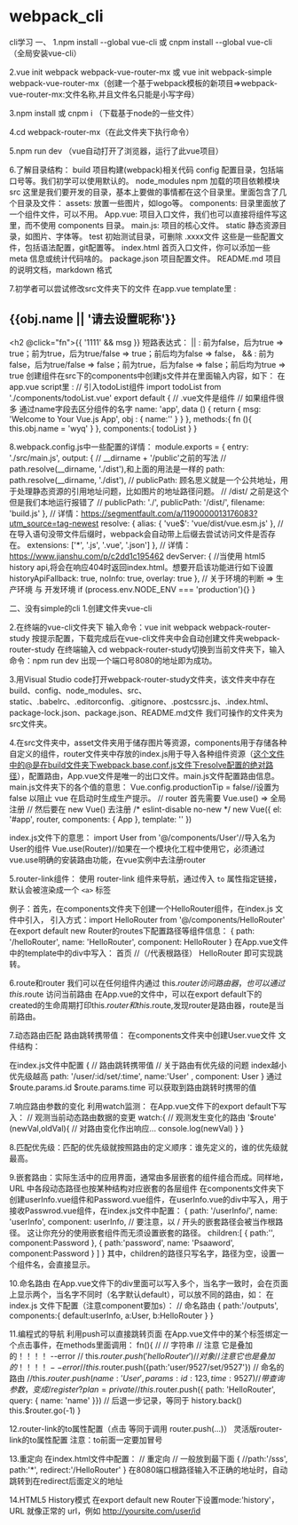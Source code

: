 # webpack_cli
cli学习
一、
1.npm install --global vue-cli 或 cnpm install --global vue-cli （全局安装vue-cli）

2.vue init webpack webpack-vue-router-mx 或 vue init webpack-simple webpack-vue-router-mx（创建一个基于webpack模板的新项目=>webpack-vue-router-mx:文件名称,并且文件名只能是小写字母）

3.npm install 或 cnpm i （下载基于node的一些文件）

4.cd webpack-router-mx（在此文件夹下执行命令）

5.npm run dev （vue自动打开了浏览器，运行了此vue项目）

6.了解目录结构：
  build	项目构建(webpack)相关代码
    config	配置目录，包括端口号等。我们初学可以使用默认的。
    node_modules	npm 加载的项目依赖模块
  src	这里是我们要开发的目录，基本上要做的事情都在这个目录里。里面包含了几个目录及文件：
    assets: 放置一些图片，如logo等。
    components: 目录里面放了一个组件文件，可以不用。
  App.vue: 项目入口文件，我们也可以直接将组件写这里，而不使用 components 目录。
  main.js: 项目的核心文件。
  static	静态资源目录，如图片、字体等。
  test	初始测试目录，可删除
  .xxxx文件	这些是一些配置文件，包括语法配置，git配置等。
  index.html	首页入口文件，你可以添加一些 meta 信息或统计代码啥的。
  package.json	项目配置文件。
  README.md	项目的说明文档，markdown 格式

7.初学者可以尝试修改src文件夹下的文件
  在app.vue template里 : 
    <h2 :title="obj.title">{{obj.name || '请去设置昵称'}}</h2>
    <h2 @click="fn">{{ '1111'  &&  msg }}</h2>
      短路表达式：
        || : 前为false，后为true => true；前为true，后为true/false => true；前后均为false => false，
        && : 前为false，后为true/false => false；前为true，后为false => false；前后均为true => true
  创建组件在src下的components中创建js文件并在里面输入内容，如下：
    <template>
	    <div class="todoList">
		    mx
	    </div>
    </template>
    <script>
    export default {
	    name:'todoList',
	    data(){
		    return {
			    name : 'wyq'
		    }
	    }
    }
    </script>
  在app.vue script里 :
    // 引入todoList组件
    import todoList from './components/todoList.vue'
    export default {
      // .vue文件是组件
      // 如果组件很多 通过name字段去区分组件的名字
      name: 'app',
      data () {
        return {
          msg: 'Welcome to Your Vue.js App',
          obj : {
            name:''
          }
        }
      },
      methods:{
        fn (){
        this.obj.name = 'wyq'
        }
      },
      components:{
        todoList
      }
    }

8.webpack.config.js中一些配置的详情：
  module.exports = {
    entry: './src/main.js',
    output: {
      // __dirname + '/public'之前的写法
      // path.resolve(__dirname, './dist'),和上面的用法是一样的
      path: path.resolve(__dirname, './dist'),
      //  publicPath: 顾名思义就是一个公共地址，用于处理静态资源的引用地址问题，比如图片的地址路径问题。
      //  /dist/ 之前是这个 但是我们本地运行报错了
      // publicPath: './',
      publicPath: '/dist/',
      filename: 'build.js'
      },
      // 详情：https://segmentfault.com/a/1190000013176083?utm_source=tag-newest
      resolve: {
        alias: {
          'vue$': 'vue/dist/vue.esm.js'
        },
        // 在导入语句没带文件后缀时，webpack会自动带上后缀去尝试访问文件是否存在。
        extensions: ['*', '.js', '.vue', '.json']
      },
      // 详情：https://www.jianshu.com/p/c2dd1c195462
      devServer: {
        //当使用 html5 history api,将会在响应404时返回index.html。想要开启该功能进行如下设置
        historyApiFallback: true,
        noInfo: true,
        overlay: true
      },
      // 关于环境的判断 => 生产环境 与 开发环境
      if (process.env.NODE_ENV === 'production'){}
  }
  
二、没有simple的cli
1.创建文件夹vue-cli

2.在终端的vue-cli文件夹下
  输入命令：vue init webpack webpack-router-study
  按提示配置，下载完成后在vue-cli文件夹中会自动创建文件夹webpack-router-study
  在终端输入 cd webpack-router-study切换到当前文件夹下，输入命令：npm run dev
  出现一个端口号8080的地址即为成功。

3.用Visual Studio code打开webpack-router-study文件夹，该文件夹中存在build、config、node_modules、src、static、.babelrc、.editorconfig、.gitignore、.postcssrc.js、.index.html、package-lock.json、package.json、README.md文件
我们可操作的文件夹为src文件夹。

4.在src文件夹中，asset文件夹用于储存图片等资源，components用于存储各种自定义的组件，router文件夹中存放的index.js用于导入各种组件资源（这个文件中的@是在build文件夹下webpack.base.conf.js文件下resolve配置的绝对路径），配置路由，App.vue文件是唯一的出口文件。main.js文件配置路由信息。
main.js文件夹下的各个值的意思：
Vue.config.productionTip = false//设置为 false 以阻止 vue 在启动时生成生产提示。
// router 首先需要 Vue.use() => 全局注册
// 然后要在 new Vue() 去注册
/* eslint-disable no-new */
new Vue({
  el: '#app',
  router,
  components: { App },
  template: '<App/>'
})

index.js文件下的意思：
import User from '@/components/User'//导入名为User的组件
Vue.use(Router)//如果在一个模块化工程中使用它，必须通过vue.use明确的安装路由功能，在vue实例中去注册router

5.router-link组件：
  使用 router-link 组件来导航，通过传入 `to` 属性指定链接， <router-link> 默认会被渲染成一个 `<a>` 标签

  例子：首先，在components文件夹下创建一个HelloRouter组件，在index.js 文件中引入，
  引入方式：import HelloRouter from '@/components/HelloRouter'
  在export default new Router的routes下配置路径等组件信息：
  {
        path: '/helloRouter',
        name: 'HelloRouter',
        component: HelloRouter
  }
  在App.vue文件中的template中的div中写入：
  <router-link to="/">首页</router-link> //（/代表根路径）
  <router-link to="/helloRouter">HelloRouter</router-link>
  即可实现跳转。

6.route和router
  我们可以在任何组件内通过 this.$router 访问路由器，也可以通过 this.$route 访问当前路由
  在App.vue的文件中，可以在export default下的created的生命周期打印this.$router和this.$route,发现router是路由器，route是当前路由。

7.动态路由匹配
  路由跳转携带值：
  在components文件夹中创建User.vue文件
  文件结构：
  <template>
    <h1>
        你好，初次了解动态router请多关照
        {{$route.params.id}}
    </h1>
  </template>
  <script>
  export default {
      name:'User'
  }
  </script>
  <style>

  </style>
  在index.js文件中配置
  { 
      // 路由跳转携带值
      // 关于路由有优先级的问题 index越小 优先级越高
      path: '/user/:id/set/:time', 
      name:'User' ,
      component: User
  }
  通过$route.params.id $route.params.time 可以获取到路由跳转时携带的值

7.响应路由参数的变化
  利用watch监测：
  在App.vue文件下的export default下写入：
  // 观测当前动态路由数据的变更
    watch:{
      // 观测发生变化的路由
      '$route' (newVal,oldVal){
        // 对路由变化作出响应...
        console.log(newVal)
      }
    }

8.匹配优先级：匹配的优先级就按照路由的定义顺序：谁先定义的，谁的优先级就最高。

9.嵌套路由：实际生活中的应用界面，通常由多层嵌套的组件组合而成。同样地，URL 中各段动态路径也按某种结构对应嵌套的各层组件
  在components文件夹下创建userInfo.vue组件和Password.vue组件，在userInfo.vue的div中写入<router-view></router-view>，用于接收Passwrod.vue组件，在index.js文件中配置：
  {
      path: '/userInfo/',
      name: 'userInfo',
      component: userInfo,
      // 要注意，以 / 开头的嵌套路径会被当作根路径。 这让你充分的使用嵌套组件而无须设置嵌套的路径。
      children:[
        {
          path:'',
          component:Password
        },
        {
          path:'password',
          name: 'Psaaword',
          component:Password
        }
      ]
  }
  其中，children的路径只写名字，路径为空，设置一个组件名，会直接显示。

10.命名路由
  在App.vue文件下的div里面可以写入多个<router-view></router-view>，当名字一致时，会在页面上显示两个，当名字不同时（名字默认default），可以放不同的路由，如：
  <router-view></router-view>
  <router-view name='b'></router-view>
  在index.js 文件下配置（注意component要加s）：
  // 命名路由
    {
      path:'/outputs',
      components:{
        default:userInfo,
        a:User,
        b:HelloRouter
      }
    }

11.编程式的导航
  利用push可以直接跳转页面
  在App.vue文件中的某个标签绑定一个点击事件，在methods里面调用：
  fn(){
      // // 字符串
      // 注意 它是叠加的！！！！ --error
      // this.$router.push('helloRouter')
      // 对象
      // 注意 它也是叠加的！！！！ --error
      //this.$router.push({path:'user/9527/set/9527'})
      // 命名的路由
      //this.$router.push({ name: 'User', params: { id: 123,time:9527 }})
      // 带查询参数，变成 /register?plan=private
      //this.$router.push({ path: 'HelloRouter', query: { name: 'name' }})
      // 后退一步记录，等同于 history.back()
      this.$router.go(-1)
    }

12.router-link的to属性配置（点击 <router-link :to="..."> 等同于调用 router.push(...)）
 <router-link :to="{name:'User',params:{id:'123',time:'123'}}">灵活版router-link的to属性配置</router-link>
  注意：to前面一定要加冒号

13.重定向
  在index.html文件中配置：
  // 重定向
    // 一般放到最下面
    {
      //path:'/sss',
      path:'*',
      redirect:'/HelloRouter'
    }
 在8080端口根路径输入不正确的地址时，自动跳转到在redirect后面定义的地址

14.HTML5 History模式
  在export default new Router下设置mode:'history'，URL 就像正常的 url，例如 http://yoursite.com/user/id
